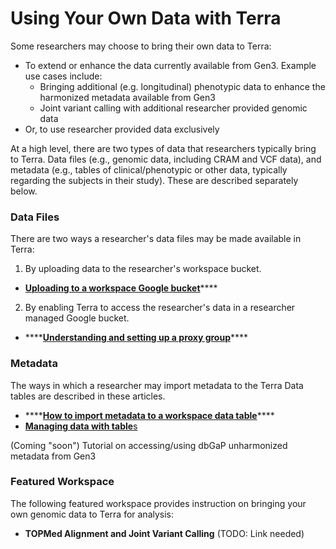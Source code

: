 # Using Your Own Data with Terra



Some researchers may choose to bring their own data to Terra:

* To extend or enhance the data currently available from Gen3. Example use cases include:
  * Bringing additional \(e.g. longitudinal\) phenotypic data to enhance the harmonized metadata available from Gen3
  * Joint variant calling with additional researcher provided genomic data
* Or, to use researcher provided data exclusively

At a high level, there are two types of data that researchers typically bring to Terra. Data files \(e.g., genomic data, including CRAM and VCF data\), and metadata \(e.g., tables of clinical/phenotypic or other data, typically regarding the subjects in their study\). These are described separately below.

### Data Files

There are two ways a researcher's data files may be made available in Terra:

1. By uploading data to the researcher's workspace bucket.

* [**Uploading to a workspace Google bucket**](https://support.terra.bio/hc/en-us/articles/360024056512-Uploading-to-a-workspace-Google-bucket)\*\*\*\*

2. By enabling Terra to access the researcher's data in a researcher managed Google bucket.

* \*\*\*\*[**Understanding and setting up a proxy group**](https://support.terra.bio/hc/en-us/articles/360031023592-Understanding-and-setting-up-a-proxy-group)\*\*\*\*

### Metadata

The ways in which a researcher may import metadata to the Terra Data tables are described in these articles.

* \*\*\*\*[**How to import metadata to a workspace data table**](https://support.terra.bio/hc/en-us/articles/360036954991-How-to-import-metadata-to-a-workspace-data-table)\*\*\*\*
* [**Managing data with table**s](https://support.terra.bio/hc/en-us/articles/360025758392)

\(Coming "soon"\) Tutorial on accessing/using dbGaP unharmonized metadata from Gen3

### Featured Workspace

The following featured workspace provides instruction on bringing your own genomic data to Terra for analysis:

* **TOPMed Alignment and Joint Variant Calling** \(TODO: Link needed\)

